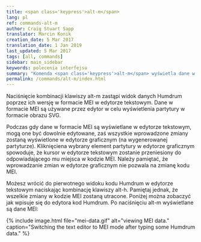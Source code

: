 ```yaml
---
title: <span class='keypress'>alt-m</span>
lang: pl
ref: commands-alt-m
author: Craig Stuart Sapp
translator: Marcin Konik 
creation_date: 5 Mar 2017
translation_date: 1 Jan 2019
last_updated: 5 Mar 2017
tags: [all, commands]
sidebar: main_sidebar
keywords: polecenia interfejsu 
summary: "Komenda <span class='keypress'>alt-m</span> wyświetla dane w formacie MEI w edytorze tekstowym"
permalink: /commands/alt-m/index.html
---
```


Naciśnięcie kombinacji klawiszy <span class="keypress">alt-m</span> zastąpi widok danych Humdrum
poprzez ich wersję w formacie MEI w edytorze tekstowym.
Dane w formacie MEI są używane przez edytor w celu wyświetlenia
partytury w formacie obrazu SVG. 

Podczas gdy dane w formacie MEI są wyświetlane w edytorze tekstowym,
mogą one być dowolnie edytowane, zaś wszystkie wprowadzone zmiany zostaną
wyświetlone w edytorze graficznym (na wygenerowanej partyturze).
Kliknięciena wybrany element partytury w edytorze graficznym spowoduje,
że kursor w edytorze tekstowym zostanie przeniesiony do odpowiadającego
mu miejsca w kodzie MEI. Należy pamiętać, że wprowadzanie zmian w edytorze
graficznym nie pozwala na zmianę kodu MEI.

Możesz wrócić do pierwotnego widoku kodu Humdrum w edytorze tekstowym
naciskając kombinację klawiszy <span class="keypress">alt-h</span>. Pamiętaj
jednak, że wszelkie zmiany w kodzie MEI zostaną utracone. Poniżej można zobaczyć
jak wpisuje się do edytora kod Humdrum. Po naciśnięciu <span class="keypress">alt-m</span>
wyświetlane są dane MEI:

{% include image.html
	file="mei-data.gif"
	alt="viewing MEI data."
	caption="Switching the text editor to MEI mode after typing some Humdrum data."
%}



